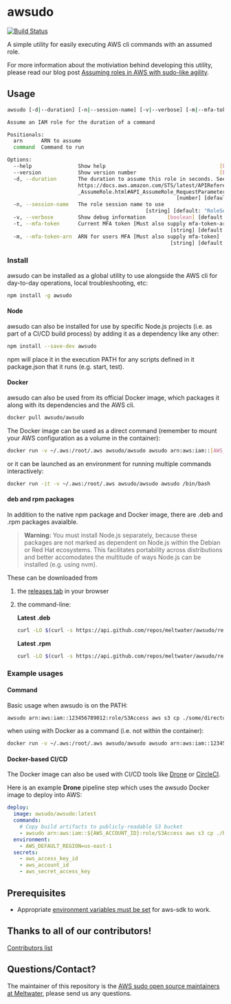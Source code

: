 # awsudo

[![Build Status](https://cloud.drone.io/api/badges/meltwater/awsudo/status.svg)](https://cloud.drone.io/meltwater/awsudo)

A simple utility for easily executing AWS cli commands with an assumed role.

For more information about the motiviation behind developing this utility, please read our blog post [Assuming roles in AWS with sudo-like agility](http://underthehood.meltwater.com/blog/2018/01/22/assuming-roles-in-aws-with-sudo-like-agility/).

## Usage

```bash
awsudo [-d|--duration] [-n|--session-name] [-v|--verbose] [-m|--mfa-token-arn] [-t|--mfa-token] <arn> <command..>

Assume an IAM role for the duration of a command

Positionals:
  arn      ARN to assume                                                [string]
  command  Command to run

Options:
  --help               Show help                                     [boolean]
  --version            Show version number                           [boolean]
  -d, --duration       The duration to assume this role in seconds. See
                       https://docs.aws.amazon.com/STS/latest/APIReference/API
                       _AssumeRole.html#API_AssumeRole_RequestParameters
                                                       [number] [default: 900]
  -n, --session-name   The role session name to use
                                             [string] [default: "RoleSession"]
  -v, --verbose        Show debug information       [boolean] [default: false]
  -t, --mfa-token      Current MFA token [Must also supply mfa-token-arn]
                                                     [string] [default: false]
  -m, --mfa-token-arn  ARN for users MFA [Must also supply mfa-token]
                                                     [string] [default: false]

```

### Install

awsudo can be installed as a global utility to use alongside the AWS cli for
day-to-day operations, local troubleshooting, etc:

```bash
npm install -g awsudo
```

#### Node

awsudo can also be installed for use by specific Node.js projects (i.e. as part
of a CI/CD build process) by adding it as a dependency like any other:

```bash
npm install --save-dev awsudo
```

npm will place it in the execution PATH for any scripts defined in
it package.json that it runs (e.g. start, test).

#### Docker

awsudo can also be used from its official Docker image, which packages it along
with its dependencies and the AWS cli.

```bash
docker pull awsudo/awsudo
```

The Docker image can be used as a direct command (remember to mount your AWS
configuration as a volume in the container):

```bash
docker run -v ~/.aws:/root/.aws awsudo/awsudo awsudo arn:aws:iam::[AWS_ACCOUNT_ID]:role/[role name] [aws command]
```

or it can be launched as an environment for running multiple commands
interactively:

```bash
docker run -it -v ~/.aws:/root/.aws awsudo/awsudo awsudo /bin/bash
```

#### deb and rpm packages

In addition to the native npm package and Docker image, there are .deb and .rpm
packages avaialble.

> **Warning:** You must install Node.js separately, because these packages are not
> marked as dependent on Node.js within the Debian or Red Hat ecosystems. This
> facilitates portability across distributions and better accomodates the
> multitude of ways Node.js can be installed (e.g. using nvm).

These can be downloaded from

1. the [releases tab](https://github.com/meltwater/awsudo/releases) in your browser
2. the command-line:

    **Latest .deb**
    ```bash
    curl -LO $(curl -s https://api.github.com/repos/meltwater/awsudo/releases/latest | grep -Eo 'https://github\.com/meltwater/awsudo/releases/download/v.*\.deb')
    ```

    **Latest .rpm**
    ```bash
    curl -LO $(curl -s https://api.github.com/repos/meltwater/awsudo/releases/latest | grep -Eo 'https://github\.com/meltwater/awsudo/releases/download/v.*\.rpm')
    ```

### Example usages

#### Command

Basic usage when awsudo is on the PATH:

```bash
awsudo arn:aws:iam::123456789012:role/S3Access aws s3 cp ./some/directory s3://some-bucket
```

when using with Docker as a command (i.e. not within the container):

```bash
docker run -v ~/.aws:/root/.aws awsudo/awsudo awsudo arn:aws:iam::123456789012:role/S3Access aws s3 cp ./some/directory s3://some-bucket
```

#### Docker-based CI/CD

The Docker image can also be used with CI/CD tools like [Drone](https://drone.io)
or [CircleCI](https://circleci.com/).

Here is an example **Drone** pipeline step which uses the awsudo Docker image to
deploy into AWS:

```yaml
deploy:
  image: awsudo/awsudo:latest
  commands:
    # Copy build artifacts to publicly-readable S3 bucket
    - awsudo arn:aws:iam::${AWS_ACCOUNT_ID}:role/S3Access aws s3 cp ./build s3://some-bucket --acl public-read --recursive
  environment:
    - AWS_DEFAULT_REGION=us-east-1
  secrets:
    - aws_access_key_id
    - aws_account_id
    - aws_secret_access_key
```

## Prerequisites

- Appropriate [environment variables must be set](https://docs.aws.amazon.com/cli/latest/userguide/cli-environment.html) for aws-sdk to work.

## Thanks to all of our contributors!

[Contributors list](CONTRIBUTORS.md)

## Questions/Contact?

The maintainer of this repository is the [AWS sudo open source maintainers at Meltwater](mailto:awsudo.opensource@meltwater.com), please send us any questions.

